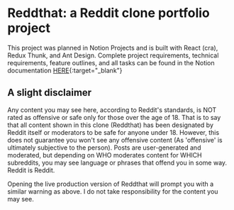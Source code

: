 # Reddthat: a Reddit clone portfolio project
This project was planned in Notion Projects and is built with React (cra), Redux Thunk, and Ant Design. Complete project requirements, technical requirements, feature outlines, and all tasks can be found in the Notion documentation [HERE](https://almondine-daffodil-81b.notion.site/Reddthat-Reddit-clone-e7284c71e6d648f6b8d81278f61d1fd5?pvs=4 "Reddthat Docs"){:target="_blank"} 

## A slight disclaimer
Any content you may see here, according to Reddit's standards, is NOT rated as offensive or safe only for those over the age of 18. That is to say that all content shown in this clone (Reddthat) has been designated by Reddit itself or moderators to be safe for anyone under 18. However, this does not guarantee you won't see any offensive content (As 'offensive' is ultimately subjective to the person). Posts are user-generated and moderated, but depending on WHO moderates content for WHICH subreddits, you may see language or phrases that offend you in some way. Reddit is Reddit.

Opening the live production version of Reddthat will prompt you with a similar warning as above. I do not take responsibility for the content you may see.
